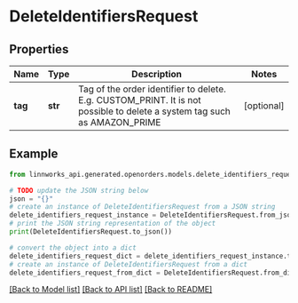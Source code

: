 # DeleteIdentifiersRequest


## Properties

Name | Type | Description | Notes
------------ | ------------- | ------------- | -------------
**tag** | **str** | Tag of the order identifier to delete. E.g. CUSTOM_PRINT. It is not possible to delete a system tag such as AMAZON_PRIME | [optional] 

## Example

```python
from linnworks_api.generated.openorders.models.delete_identifiers_request import DeleteIdentifiersRequest

# TODO update the JSON string below
json = "{}"
# create an instance of DeleteIdentifiersRequest from a JSON string
delete_identifiers_request_instance = DeleteIdentifiersRequest.from_json(json)
# print the JSON string representation of the object
print(DeleteIdentifiersRequest.to_json())

# convert the object into a dict
delete_identifiers_request_dict = delete_identifiers_request_instance.to_dict()
# create an instance of DeleteIdentifiersRequest from a dict
delete_identifiers_request_from_dict = DeleteIdentifiersRequest.from_dict(delete_identifiers_request_dict)
```
[[Back to Model list]](../README.md#documentation-for-models) [[Back to API list]](../README.md#documentation-for-api-endpoints) [[Back to README]](../README.md)


